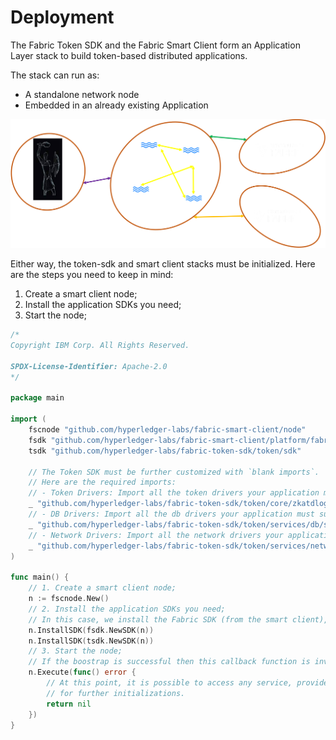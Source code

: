 # Deployment

The Fabric Token SDK and the Fabric Smart Client form an Application Layer stack to build token-based distributed applications.

The stack can run as: 
- A standalone network node
- Embedded in an already existing Application

![img.png](../imgs/deployment.png)

Either way, the token-sdk and smart client stacks must be initialized. 
Here are the steps you need to keep in mind:
1. Create a smart client node; 
2. Install the application SDKs you need;
3. Start the node;

```go
/*
Copyright IBM Corp. All Rights Reserved.

SPDX-License-Identifier: Apache-2.0
*/

package main

import (
	fscnode "github.com/hyperledger-labs/fabric-smart-client/node"
	fsdk "github.com/hyperledger-labs/fabric-smart-client/platform/fabric/sdk"
	tsdk "github.com/hyperledger-labs/fabric-token-sdk/token/sdk" 
	
	// The Token SDK must be further customized with `blank imports`. 
	// Here are the required imports:
	// - Token Drivers: Import all the token drivers your application must support
	_ "github.com/hyperledger-labs/fabric-token-sdk/token/core/zkatdlog/nogh/driver"
	// - DB Drivers: Import all the db drivers your application must support
	_ "github.com/hyperledger-labs/fabric-token-sdk/token/services/db/sql/driver/unity"
	// - Network Drivers: Import all the network drivers your application must support
	_ "github.com/hyperledger-labs/fabric-token-sdk/token/services/network/fabric"
)

func main() {
	// 1. Create a smart client node;
	n := fscnode.New()
	// 2. Install the application SDKs you need;
	// In this case, we install the Fabric SDK (from the smart client), and the Token SDK (from the token sdk)
	n.InstallSDK(fsdk.NewSDK(n))
	n.InstallSDK(tsdk.NewSDK(n))
	// 3. Start the node;
	// If the boostrap is successful then this callback function is invoked. 
	n.Execute(func() error {
		// At this point, it is possible to access any service, provided by the installed SDKs, 
		// for further initializations.
		return nil
	})
}
```